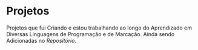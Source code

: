 # Projetos
 Projetos que fui Criando e estou trabalhando ao longo do Aprendizado em Diversas Linguagens de Programação e de Marcação.
 Ainda sendo Adicionadas no *Repositório*.
